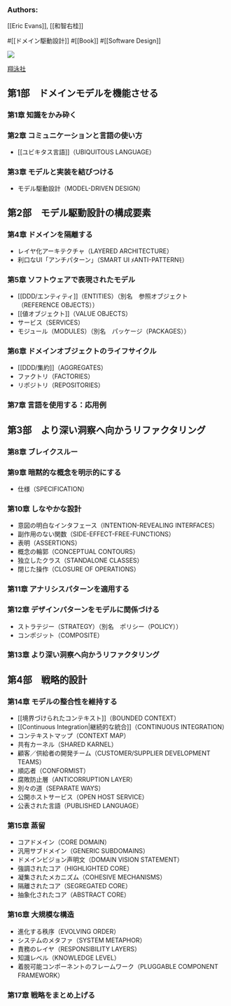 ### Authors:
[[Eric Evans]], [[和智右桂]]

#[[ドメイン駆動設計]] #[[Book]] #[[Software Design]]

![](https://www.seshop.com/static/images/product/13087/L.png)

[翔泳社](https://www.shoeisha.co.jp/book/detail/9784798126708)

## 第1部　ドメインモデルを機能させる
### 第1章 知識をかみ砕く
### 第2章 コミュニケーションと言語の使い方
- [[ユビキタス言語]]（UBIQUITOUS LANGUAGE）
### 第3章 モデルと実装を結びつける
- モデル駆動設計（MODEL-DRIVEN DESIGN）
## 第2部　モデル駆動設計の構成要素
### 第4章 ドメインを隔離する
- レイヤ化アーキテクチャ（LAYERED ARCHITECTURE）
- 利口なUI「アンチパターン」（SMART UI ﾒANTI-PATTERNﾓ）
### 第5章 ソフトウェアで表現されたモデル
- [[DDD/エンティティ]]（ENTITIES）（別名　参照オブジェクト（REFERENCE OBJECTS））
- [[値オブジェクト]]（VALUE OBJECTS）
- サービス（SERVICES）
- モジュール（MODULES）（別名　パッケージ（PACKAGES））
### 第6章 ドメインオブジェクトのライフサイクル
- [[DDD/集約]]（AGGREGATES）
- ファクトリ（FACTORIES）
- リポジトリ（REPOSITORIES）
### 第7章 言語を使用する：応用例
## 第3部　より深い洞察へ向かうリファクタリング
### 第8章 ブレイクスルー
### 第9章 暗黙的な概念を明示的にする
- 仕様（SPECIFICATION）
### 第10章 しなやかな設計
- 意図の明白なインタフェース（INTENTION-REVEALING INTERFACES）
- 副作用のない関数（SIDE-EFFECT-FREE-FUNCTIONS）
- 表明（ASSERTIONS）
- 概念の輪郭（CONCEPTUAL CONTOURS）
- 独立したクラス（STANDALONE CLASSES）
- 閉じた操作（CLOSURE OF OPERATIONS）
### 第11章 アナリシスパターンを適用する
### 第12章 デザインパターンをモデルに関係づける
- ストラテジー（STRATEGY）（別名　ポリシー（POLICY））
- コンポジット（COMPOSITE）
### 第13章 より深い洞察へ向かうリファクタリング
## 第4部　戦略的設計
### 第14章 モデルの整合性を維持する
- [[境界づけられたコンテキスト]]（BOUNDED CONTEXT）
- [[Continuous Integration|継続的な統合]]（CONTINUOUS INTEGRATION）
- コンテキストマップ（CONTEXT MAP）
- 共有カーネル（SHARED KARNEL）
- 顧客／供給者の開発チーム（CUSTOMER/SUPPLIER DEVELOPMENT TEAMS）
- 順応者（CONFORMIST）
- 腐敗防止層（ANTICORRUPTION LAYER）
- 別々の道（SEPARATE WAYS）
- 公開ホストサービス（OPEN HOST SERVICE）
- 公表された言語（PUBLISHED LANGUAGE）
### 第15章 蒸留
- コアドメイン（CORE DOMAIN）
- 汎用サブドメイン（GENERIC SUBDOMAINS）
- ドメインビジョン声明文（DOMAIN VISION STATEMENT）
- 強調されたコア（HIGHLIGHTED CORE）
- 凝集されたメカニズム（COHESIVE MECHANISMS）
- 隔離されたコア（SEGREGATED CORE）
- 抽象化されたコア（ABSTRACT CORE）
### 第16章 大規模な構造
- 進化する秩序（EVOLVING ORDER）
- システムのメタファ（SYSTEM METAPHOR）
- 責務のレイヤ（RESPONSIBILITY LAYERS）
- 知識レベル（KNOWLEDGE LEVEL）
- 着脱可能コンポーネントのフレームワーク（PLUGGABLE COMPONENT FRAMEWORK）
### 第17章 戦略をまとめ上げる